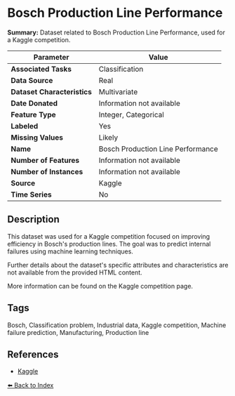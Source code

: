 # Bosch Production Line Performance

**Summary:** Dataset related to Bosch Production Line Performance, used for a Kaggle competition.

| Parameter | Value |
| --- | --- |
| **Associated Tasks** | Classification |
| **Data Source** | Real |
| **Dataset Characteristics** | Multivariate |
| **Date Donated** | Information not available |
| **Feature Type** | Integer, Categorical |
| **Labeled** | Yes |
| **Missing Values** | Likely |
| **Name** | Bosch Production Line Performance |
| **Number of Features** | Information not available |
| **Number of Instances** | Information not available |
| **Source** | Kaggle |
| **Time Series** | No |

## Description

This dataset was used for a Kaggle competition focused on improving efficiency in Bosch's production lines. The goal was to predict internal failures using machine learning techniques.

Further details about the dataset's specific attributes and characteristics are not available from the provided HTML content.

More information can be found on the Kaggle competition page.

## Tags

Bosch, Classification problem, Industrial data, Kaggle competition, Machine failure prediction, Manufacturing, Production line

## References

- [Kaggle](https://www.kaggle.com/c/bosch-production-line-performance/overview)

[⬅️ Back to Index](../README.md)
